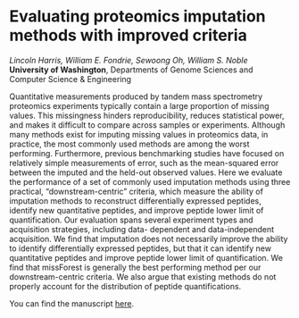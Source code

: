# Evaluating proteomics imputation methods with improved criteria

*Lincoln Harris, William E. Fondrie, Sewoong Oh, William S. Noble*        
**University of Washington**, Departments of Genome Sciences and Computer Science & Engineering       

Quantitative measurements produced by tandem mass spectrometry proteomics experiments typically contain a large proportion of missing values. 
This missingness hinders reproducibility, reduces statistical power, and makes it difficult to compare across samples or experiments. 
Although many methods exist for imputing missing values in proteomics data, in practice, the most commonly used methods are among the worst performing. 
Furthermore, previous benchmarking studies have focused on relatively simple measurements of error, such as the mean-squared error between the imputed and the held-out observed values. 
Here we evaluate the performance of a set of commonly used imputation methods using three practical, “downstream-centric” criteria, which measure the ability of imputation methods to reconstruct differentially expressed peptides, identify new quantitative peptides, and improve peptide lower limit of quantification. 
Our evaluation spans several experiment types and acquisition strategies, including data- dependent and data-independent acquisition. 
We find that imputation does not necessarily improve the ability to identify differentially expressed peptides, but that it can identify new quantitative peptides and improve peptide lower limit of quantification. 
We find that missForest is generally the best performing method per our downstream-centric criteria.
We also argue that existing methods do not properly account for the distribution of peptide quantifications.

You can find the manuscript [here](https://www.youtube.com/watch?v=dQw4w9WgXcQ&ab_channel=RickAstley). 
